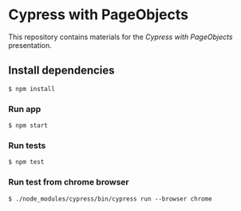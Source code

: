 # Cypress with PageObjects

This repository contains materials for the _Cypress with PageObjects_ presentation.

## Install dependencies
`$ npm install`

### Run app
`$ npm start`

### Run tests
`$ npm test`

### Run test from chrome browser
`$ ./node_modules/cypress/bin/cypress run --browser chrome`

